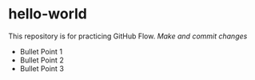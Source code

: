 # hello-world

This repository is for practicing GitHub Flow. _Make and commit changes_

* Bullet Point 1
* Bullet Point 2
* Bullet Point 3

